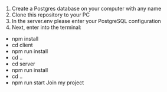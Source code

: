 1. Create a Postgres database on your computer with any name
2. Clone this repository to your PC
3. In the server\.env please enter your PostgreSQL configuration
4. Next, enter into the terminal:

-   npm install
-   cd client
-   npm run install
-   cd ..
-   cd server
-   npm run install
-   cd ..
-   npm run start
Join my project
